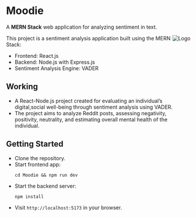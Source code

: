 # Moodie
A **MERN Stack** web application for analyzing sentiment in text.

<img src="https://github.com/puneeth072003/Moodie/assets/119479391/0642746b-9154-41f8-9a7d-e752b007b645" alt="Logo" style="float:right;">

This project is a sentiment analysis application built using the MERN Stack:
- Frontend: React.js
- Backend: Node.js with Express.js
- Sentiment Analysis Engine: VADER

## Working
- A React-Node.js project created for evaluating an individual’s digital,social
well-being through sentiment analysis using VADER.
- The project aims to analyze Reddit posts, assessing negativity, positivity,
neutrality, and estimating overall mental health of the individual.

## Getting Started
- Clone the repository.
- Start frontend app: 
  ```
  cd Moodie && npm run dev
  ```
- Start the backend server:
  ```
  npm install
  ```
- Visit `http://localhost:5173` in your browser.
